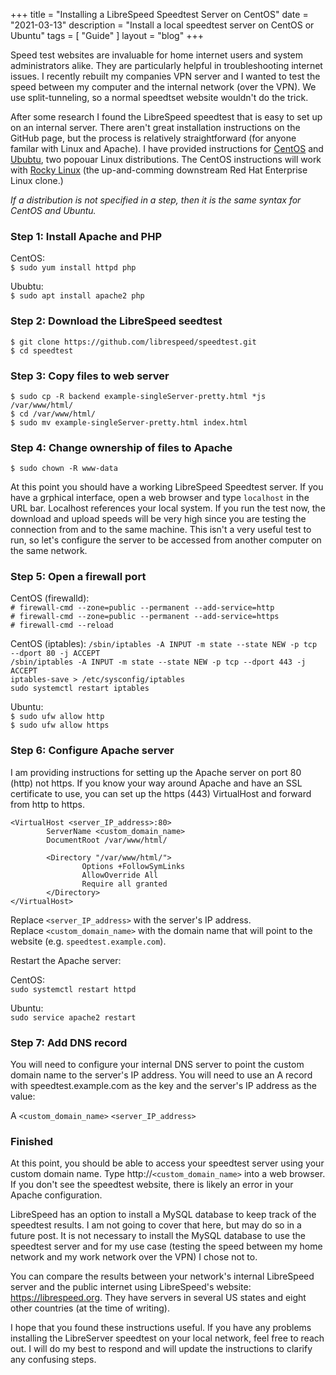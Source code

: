 +++
title = "Installing a LibreSpeed Speedtest Server on CentOS"
date = "2021-03-13"
description = "Install a local speedtest server on CentOS or Ubuntu"
tags = [ "Guide" ]
layout = "blog"
+++

Speed test websites are invaluable for home internet users and system administrators alike. They are particularly helpful in troubleshooting internet issues. I recently rebuilt my companies VPN server and I wanted to test the speed between my computer and the internal network (over the VPN). We use split-tunneling, so a normal speedtset website wouldn't do the trick.

After some research I found the LibreSpeed speedtest that is easy to set up on an internal server. There aren't great installation instructions on the GitHub page, but the process is relatively straightforward (for anyone familar with Linux and Apache). I have provided instructions for [CentOS](https://www.centos.org) and [Ububtu](https://ubuntu.com/), two popouar Linux distributions. The CentOS instructions will work with [Rocky Linux](https://rockylinux.org) (the up-and-comming downstream Red Hat Enterprise Linux clone.)

*If a distribution is not specified in a step, then it is the same syntax for CentOS and Ubuntu.*

### Step 1: Install Apache and PHP

CentOS:   
`$ sudo yum install httpd php`  
  
Ububtu:  
`$ sudo apt install apache2 php`  

### Step 2: Download the LibreSpeed seedtest

`$ git clone https://github.com/librespeed/speedtest.git`  
`$ cd speedtest`  

### Step 3: Copy files to web server
`$ sudo cp -R backend example-singleServer-pretty.html *js /var/www/html/`  
`$ cd /var/www/html/`  
`$ sudo mv example-singleServer-pretty.html index.html`  

### Step 4: Change ownership of files to Apache
`$ sudo chown -R www-data`  

At this point you should have a working LibreSpeed Speedtest server. If you have a grphical interface, open a web browser and type `localhost` in the URL bar. Localhost references your local system. If you run the test now, the download and upload speeds will be very high since you are testing the connection from and to the same machine. This isn't a very useful test to run, so let's configure the server to be accessed from another computer on the same network.

### Step 5: Open a firewall port

CentOS (firewalld):  
`# firewall-cmd --zone=public --permanent --add-service=http`  
`# firewall-cmd --zone=public --permanent --add-service=https`  
`# firewall-cmd --reload`  

CentOS (iptables):
`/sbin/iptables -A INPUT -m state --state NEW -p tcp --dport 80 -j ACCEPT`  
`/sbin/iptables -A INPUT -m state --state NEW -p tcp --dport 443 -j ACCEPT`  
`iptables-save > /etc/sysconfig/iptables`  
`sudo systemctl restart iptables`  


Ubuntu:  
`$ sudo ufw allow http`  
`$ sudo ufw allow https`

### Step 6: Configure Apache server
I am providing instructions for setting up the Apache server on port 80 (http) not https. If you know your way around Apache and have an SSL certificate to use, you can set up the https (443) VirtualHost and forward from http to https.

`<VirtualHost <server_IP_address>:80>`  
`        ServerName <custom_domain_name>`  
`        DocumentRoot /var/www/html/`  
  
`        <Directory "/var/www/html/">`  
`                Options +FollowSymLinks`  
`                AllowOverride All`  
`                Require all granted`  
`        </Directory>`  
`</VirtualHost>`  

Replace `<server_IP_address>` with the server's IP address.  
Replace `<custom_domain_name>` with the domain name that will point to the website (e.g. `speedtest.example.com`).  

Restart the Apache server:

CentOS:  
`sudo systemctl restart httpd`

Ubuntu:  
`sudo service apache2 restart`

### Step 7: Add DNS record
You will need to configure your internal DNS server to point the custom domain name to the server's IP address. You will need to use an A record with speedtest.example.com as the key and the server's IP address as the value:

A `<custom_domain_name>` `<server_IP_address>`

### Finished
At this point, you should be able to access your speedtest server using your custom domain name. Type http://`<custom_domain_name>` into a web browser. If you don't see the speedtest website, there is likely an error in your Apache configuration. 

LibreSpeed has an option to install a MySQL database to keep track of the speedtest results. I am not going to cover that here, but may do so in a future post. It is not necessary to install the MySQL database to use the speedtest server and for my use case (testing the speed between my home network and my work network over the VPN) I chose not to.

You can compare the results between your network's internal LibreSpeed server and the public internet using LibreSpeed's website: https://librespeed.org. They have servers in several US states and eight other countries (at the time of writing).

I hope that you found these instructions useful. If you have any problems installing the LibreServer speedtest on your local network, feel free to reach out. I will do my best to respond and will update the instructions to clarify any confusing steps. 